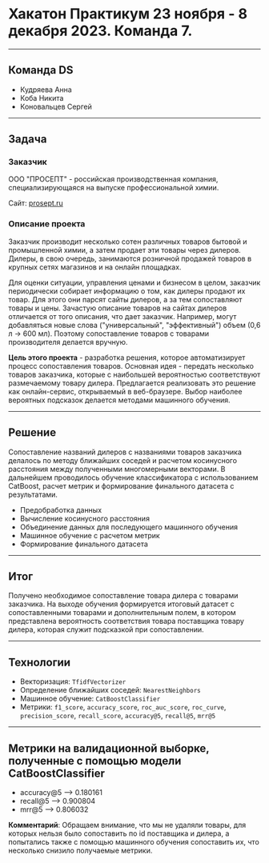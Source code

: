 # Хакатон Практикум 23 ноября - 8 декабря 2023. Команда 7.

---

## Команда DS

- Кудряева Анна  
- Коба Никита  
- Коновальцев Сергей

---

## Задача

### Заказчик 
ООО "ПРОСЕПТ" - российская производственная компания, специализирующаяся на выпуске профессиональной химии.

Сайт: [prosept.ru](https://prosept.ru/)

### Описание проекта

Заказчик производит несколько сотен различных товаров бытовой и промышленной химии, а затем продает эти товары через дилеров. Дилеры, в свою очередь, занимаются розничной продажей товаров в крупных сетях магазинов и на онлайн площадках.

Для оценки ситуации, управления ценами и бизнесом в целом, заказчик периодически собирает информацию о том, как дилеры продают их товар. Для этого они парсят сайты дилеров, а за тем сопоставляют товары и цены.
Зачастую описание товаров на сайтах дилеров отличается от того описания, что дает заказчик. Например, могут добавляться новые слова ("универсальный", "эффективный") объем (0,6 л -> 600 мл). Поэтому сопоставление товаров с товарами производителя делается вручную.

**Цель этого проекта** - разработка решения, которое автоматизирует процесс сопоставления товаров. Основная идея - передать несколько товаров заказчика, которые с наибольшей вероятностью соответствуют размечаемому товару дилера. Предлагается реализовать это решение как онлайн-сервис, открываемый в веб-браузере. Выбор наиболее вероятных подсказок делается методами машинного обучения.

---

## Решение

Сопоставление названий дилеров с названиями товаров заказчика делалось по методу ближайших соседей и расчетом косинусного расстояния между полученными многомерными векторами. В дальнейшем проводилось обучение классификатора с использованием CatBoost, расчет метрик и формирование финального датасета с результатами.

- Предобработка данных
- Вычисление косинусного расстояния
- Объединение данных для последующего машинного обучения
- Машинное обучение с расчетом метрик 
- Формирование финального датасета

---

## Итог

Получено необходимое сопоставление товара дилера с товарами заказчика. На выходе обучения формируется итоговый датасет с сопоставленными товарами и дополнительным полем, в котором представлена вероятность соответствия товара поставщика товару дилера, которая служит подсказкой при сопоставлении.

---

## Технологии

- Векторизация: `TfidfVectorizer`
- Определение ближайших соседей: `NearestNeighbors`
- Машинное обучение: `CatBoostClassifier`
- Метрики: `f1_score`, `accuracy_score`, `roc_auc_score`, `roc_curve`, `precision_score`, `recall_score`, `accuracy@5`, `recall@5`, `mrr@5`

---

## Метрики на валидационной выборке, полученные с помощью модели CatBoostClassifier

- accuracy@5  --> 0.180161 
- recall@5    --> 0.900804
- mrr@5       --> 0.806032

**Комментарий**: Обращаем внимание, что мы не удаляли товары, для которых нельзя было сопоставить по id поставщика и дилера, а попытались также с помощью машинного обучения сопоставить их, что несколько снизило получаемые метрики.
